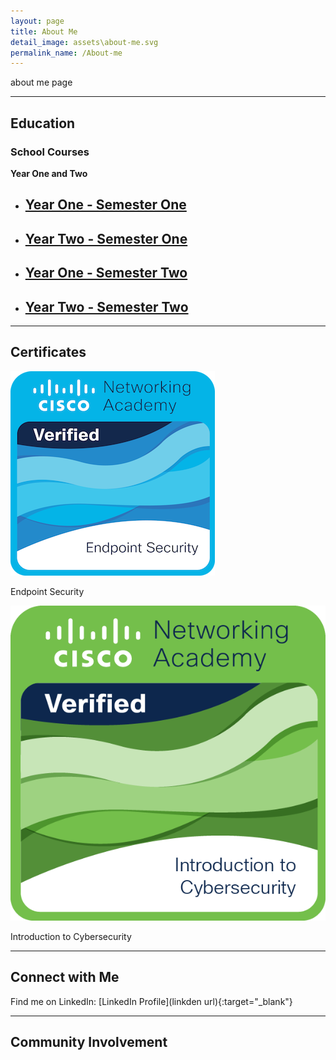 ```yaml
---
layout: page
title: About Me
detail_image: assets\about-me.svg
permalink_name: /About-me
---
```


about me page



---

## Education

### School Courses

**Year One and Two**

<div class="article-list">
  <ul class="post-list" style="margin-right: 20px;">
    <li class="article-card">
      <h2>
        <a class="post-link" href="classes\cyber_security_semester_one">Year One - Semester One</a>
      </h2>
    </li>
    <li class="article-card">
      <h2>
        <a class="post-link" href="classes\cyber_security_semester_three">Year Two - Semester One</a>
      </h2>
    </li>
  </ul>
  
  <ul class="post-list">
    <li class="article-card">
      <h2>
        <a class="post-link" href="classes\cyber_security_semester_two">Year One - Semester Two</a>
      </h2>
    </li>
    <li class="article-card">
      <h2>
        <a class="post-link" href="classes\cyber_security_semester_four">Year Two - Semester Two</a>
      </h2>
    </li>
  </ul>
</div>

---

## Certificates

<div class="image-grid">
  
  <div class="image-item">
    <img src="/assets/endpoint-security.png" alt="Endpoint Security Certificate">
    <p>Endpoint Security</p>
  </div>
  
  <div class="image-item">
    <img src="/assets/introduction-to-cybersecurity.png" alt="Introduction to Cybersecurity Certificate">
    <p>Introduction to Cybersecurity</p>
  </div>

</div>

---
## Connect with Me

Find me on LinkedIn: [LinkedIn Profile](linkden url){:target="_blank"}

---

## Community Involvement











































